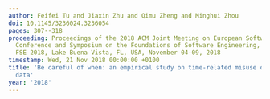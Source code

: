 ```yaml
---
author: Feifei Tu and Jiaxin Zhu and Qimu Zheng and Minghui Zhou
doi: 10.1145/3236024.3236054
pages: 307--318
proceeding: Proceedings of the 2018 ACM Joint Meeting on European Software Engineering
  Conference and Symposium on the Foundations of Software Engineering, ESEC/SIGSOFT
  FSE 2018, Lake Buena Vista, FL, USA, November 04-09, 2018
timestamp: Wed, 21 Nov 2018 00:00:00 +0100
title: 'Be careful of when: an empirical study on time-related misuse of issue tracking
  data'
year: '2018'
---
```

